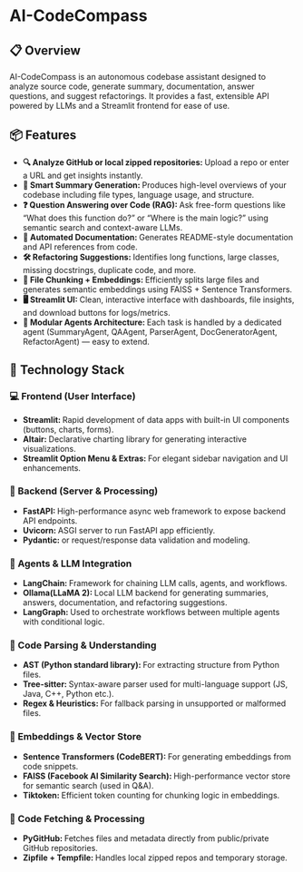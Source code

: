 # AI-CodeCompass

## 📋 Overview

AI-CodeCompass is an autonomous codebase assistant designed to analyze source code, generate summary, documentation, answer questions, and suggest refactorings. It provides a fast, extensible API powered by LLMs and a Streamlit frontend for ease of use.

## 📦 Features

<ul>
<li><strong>🔍 Analyze GitHub or local zipped repositories: </strong>Upload a repo or enter a URL and get insights instantly.</li>
  
<li><strong>🧠 Smart Summary Generation: </strong>Produces high-level overviews of your codebase including file types, language usage, and structure.</li>
  
<li><strong>❓ Question Answering over Code (RAG): </strong>Ask free-form questions like “What does this function do?” or “Where is the main logic?” using semantic search and context-aware LLMs.</li>

<li><strong>📄 Automated Documentation: </strong>Generates README-style documentation and API references from code.</li>

<li><strong>🛠️ Refactoring Suggestions: </strong>Identifies long functions, large classes, missing docstrings, duplicate code, and more.</li>

<li><strong>📁 File Chunking + Embeddings: </strong>Efficiently splits large files and generates semantic embeddings using FAISS + Sentence Transformers.</li>

<li><strong>🖥️ Streamlit UI: </strong>Clean, interactive interface with dashboards, file insights, and download buttons for logs/metrics.</li>

<li><strong>🧩 Modular Agents Architecture: </strong>Each task is handled by a dedicated agent (SummaryAgent, QAAgent, ParserAgent, DocGeneratorAgent, RefactorAgent) — easy to extend.</li>
</ul>

## 🧠 Technology Stack

### 💻 Frontend (User Interface)

<ul>
  <li><strong>Streamlit: </strong>Rapid development of data apps with built-in UI components (buttons, charts, forms).</li>
  
  <li><strong>Altair: </strong>Declarative charting library for generating interactive visualizations.</li>
  
  <li><strong>Streamlit Option Menu & Extras: </strong>For elegant sidebar navigation and UI enhancements.</li>

</ul>

### 🧠 Backend (Server & Processing)

<ul>
  <li><strong>FastAPI: </strong>High-performance async web framework to expose backend API endpoints.</li>
  
  <li><strong>Uvicorn: </strong>ASGI server to run FastAPI app efficiently.</li>
    
  <li><strong>Pydantic: </strong>or request/response data validation and modeling.</li>
</ul>

### 🤖 Agents & LLM Integration

<ul>
  <li><strong>LangChain: </strong>Framework for chaining LLM calls, agents, and workflows.</li>
  
  <li><strong>Ollama(LLaMA 2): </strong>Local LLM backend for generating summaries, answers, documentation, and refactoring suggestions.</li>
  
  <li><strong>LangGraph: </strong>Used to orchestrate workflows between multiple agents with conditional logic.</li>
</ul>


### 🧾 Code Parsing & Understanding

<ul>
  <li><strong>AST (Python standard library): </strong>For extracting structure from Python files.</li>
  
  <li><strong>Tree-sitter: </strong>Syntax-aware parser used for multi-language support (JS, Java, C++, Python etc.).</li>
  
  <li><strong>Regex & Heuristics: </strong>For fallback parsing in unsupported or malformed files.</li>
</ul>


### 🧠 Embeddings & Vector Store

<ul>
  <li><strong>Sentence Transformers (CodeBERT): </strong>For generating embeddings from code snippets.</li>
  
  <li><strong>FAISS (Facebook AI Similarity Search): </strong>High-performance vector store for semantic search (used in Q&A).</li>

  <li><strong>Tiktoken: </strong>Efficient token counting for chunking logic in embeddings.</li>
</ul>


### 🔄 Code Fetching & Processing

<ul>
  <li><strong>PyGitHub: </strong>Fetches files and metadata directly from public/private GitHub repositories.</li>
  
  <li><strong>Zipfile + Tempfile: </strong>Handles local zipped repos and temporary storage.</li>
</ul>





